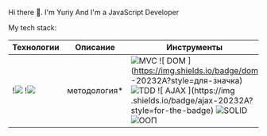 Hi there 👋. 
I'm Yuriy
And I'm a JavaScript Developer

My tech stack:



Технологии | Описание | Инструменты
--- |------------------------------| ---
!<img src="https://img.shields.io/badge/JavaScript-ffca3a?style=for-the-badge&logo=JavaScript&logoColor=black"/> !<img src="https://img.shields.io/badge/JavaScript-ffca3a?style=for-the-badge&logo=JavaScript&logoColor=black"/> | методология* |![ MVC ](https://img.shields.io/badge/mvc-20232A?style=for-the-badge) ![ DOM ](https://img.shields.io/badge/dom -20232A?style=для-значка) ![ TDD ](https://img.shields.io/badge/tdd-20232A?style=для-значка) ![ AJAX ](https://img .shields.io/badge/ajax-20232A?style=for-the-badge) ![ SOLID ](https://img.shields.io/badge/solid-20232A?style=for-the-badge) ![ ООП](https://img.shields.io/badge/oop-20232A?style=for-the-badge)
